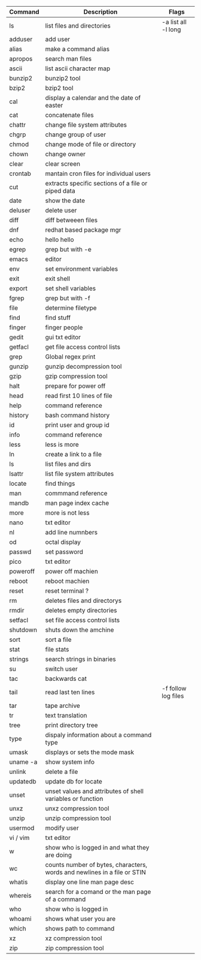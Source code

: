 | Command | Description | Flags |
| ------- | ----------- | ------- |
| ls	  |	list files and directories | -a list all <br>  -l long  |
| adduser | add user    |         |
|  alias  | make a command alias |
| apropos | search man files | 
| ascii   | list ascii character map |
| bunzip2 | bunzip2 tool | 
| bzip2   | bzip2 tool | 
| cal     | display a calendar and the date of easter | 
| cat     | concatenate files ||
| chattr  | change file system attributes
| chgrp   | change group of user | 
| chmod   | change mode of file or directory |
| chown   | change owner |
| clear   | clear screen |
| crontab | mantain cron files for individual users |
| cut     | extracts specific sections of a file or piped data | 
| date    | show the date |
| deluser | delete user |
| diff    | diff betweeen files |
| dnf     | redhat based package mgr |
| echo    | hello hello |
| egrep   | grep but with -e |
| emacs   | editor |
| env     | set environment variables |
| exit    | exit shell |
| export  | set shell variables | 
| fgrep   | grep but with -f |
| file    | determine filetype |
| find |    find stuff |
| finger  | finger people |
| gedit   | gui txt editor |
| getfacl | get file access control lists |
| grep    | Global regex print |
| gunzip  | gunzip decompression tool |
| gzip    | gzip compression tool |
| halt    | prepare for power off |
| head    | read first 10 lines of file |
| help    | command reference |
| history | bash command history |
| id      | print user and group id |
| info    | command reference | 
| less    | less is more | 
| ln      | create a link to a file |
| ls      | list files and dirs |
| lsattr  | list file system attributes
| locate  | find things |
| man     | commmand reference |
| mandb   | man page index cache |
| more    | more is not less | 
| nano    | txt editor |
| nl      | add line numnbers
| od      |  octal display |
| passwd  | set password
| pico    | txt editor |
| poweroff | power off machien |
| reboot  | reboot machien |
| reset   | reset terminal ? |
| rm      | deletes files and directorys |
| rmdir   | deletes empty directories |
| setfacl | set file access control lists |  
| shutdown | shuts down the amchine |
| sort | sort a file |
| stat | file stats |
| strings | search strings in binaries |
| su      | switch user
| tac     | backwards cat
| tail    | read last ten lines | -f follow log files |
| tar     | tape archive |
| tr      | text translation | 
| tree    | print directory tree |
| type    | dispaly information about a command type |
| umask   | displays or sets the mode mask | 
| uname -a | show system info | 
| unlink | delete a file |
| updatedb | update db for locate |
| unset | unset values and attributes of shell variables or function |
| unxz  | unxz compression tool |
| unzip | unzip compression tool |
| usermod | modify user |
| vi / vim | txt editor |
| w       | show who is logged in and what they are doing | 
| wc      | counts number of bytes, characters, words and newlines in a file or STIN |
| whatis  | display one line man page desc |
| whereis | search for a comand or the man page of a command |
| who     | show who is logged in |
| whoami  | shows what user you are |
| which   | shows path to command |
| xz      | xz compression tool |
| zip     | zip compression tool |





